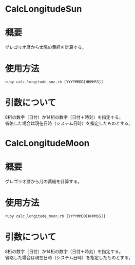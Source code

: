 CalcLongitudeSun
================

# 概要
グレゴリオ暦から太陽の黄経を計算する。

# 使用方法
`ruby calc_longitude_sun.rb [YYYYMMDD[HHMMSS]]`

# 引数について
8桁の数字（日付）か14桁の数字（日付＋時刻）を指定する。  
省略した場合は現在日時（システム日時）を指定したものとする。


CalcLongitudeMoon
=================

# 概要
グレゴリオ暦から月の黄経を計算する。

# 使用方法
`ruby calc_longitude_moon.rb [YYYYMMDD[HHMMSS]]`

# 引数について
8桁の数字（日付）か14桁の数字（日付＋時刻）を指定する。  
省略した場合は現在日時（システム日時）を指定したものとする。


